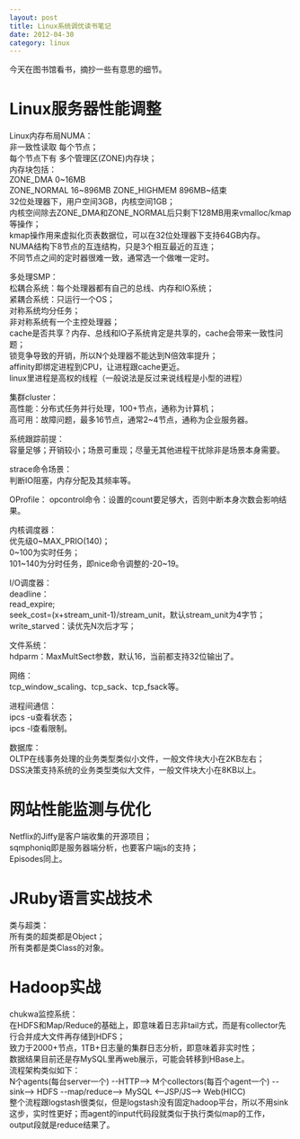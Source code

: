 ```yaml
---
layout: post
title: Linux系统调优读书笔记
date: 2012-04-30
category: linux
---
```


今天在图书馆看书，摘抄一些有意思的细节。

# Linux服务器性能调整

  Linux内存布局NUMA：    
    非一致性读取 每个节点；    
    每个节点下有 多个管理区(ZONE)内存块；    
    内存块包括：    
        ZONE_DMA 0~16MB    
        ZONE_NORMAL 16~896MB
        ZONE_HIGHMEM 896MB~结束    
    32位处理器下，用户空间3GB，内核空间1GB；    
        内核空间除去ZONE_DMA和ZONE_NORMAL后只剩下128MB用来vmalloc/kmap等操作；    
        kmap操作用来虚拟化页表数据位，可以在32位处理器下支持64GB内存。   
    NUMA结构下8节点的互连结构，只是3个相互最近的互连；    
    不同节点之间的定时器很难一致，通常选一个做唯一定时。    

  多处理SMP：    
    松耦合系统：每个处理器都有自己的总线、内存和IO系统；    
    紧耦合系统：只运行一个OS；    
      对称系统均分任务；    
      非对称系统有一个主控处理器；    
        cache是否共享？内存、总线和IO子系统肯定是共享的，cache会带来一致性问题；    
        锁竞争导致的开销，所以N个处理器不能达到N倍效率提升；    
        affinity即绑定进程到CPU，让进程跟cache更近。    
          linux里进程是高权的线程（一般说法是反过来说线程是小型的进程）    

  集群cluster：    
    高性能：分布式任务并行处理，100+节点，通称为计算机；    
    高可用：故障问题，最多16节点，通常2~4节点，通称为企业服务器。    

  系统跟踪前提：    
    容量足够；开销较小；场景可重现；尽量无其他进程干扰除非是场景本身需要。    

  strace命令场景：    
    判断IO阻塞，内存分配及其频率等。    

  OProfile：
    opcontrol命令：设置的count要足够大，否则中断本身次数会影响结果。

  内核调度器：    
    优先级0~MAX_PRIO(140)；    
    0~100为实时任务；    
    101~140为分时任务，即nice命令调整的-20~19。    

  I/O调度器：    
    deadline：    
      read_expire;    
      seek_cost=(x+stream_unit-1)/stream_unit，默认stream_unit为4字节；    
      write_starved：读优先N次后才写；    

  文件系统：    
    hdparm：MaxMultSect参数，默认16，当前都支持32位输出了。    

  网络：    
    tcp_window_scaling、tcp_sack、tcp_fsack等。    

  进程间通信：    
    ipcs -u查看状态；    
    ipcs -l查看限制。    

  数据库：    
    OLTP在线事务处理的业务类型类似小文件，一般文件块大小在2KB左右；    
    DSS决策支持系统的业务类型类似大文件，一般文件块大小在8KB以上。    

# 网站性能监测与优化

  Netflix的Jiffy是客户端收集的开源项目；    
  sqmphoniq即是服务器端分析，也要客户端js的支持；    
  Episodes同上。    

# JRuby语言实战技术

  类与超类：    
    所有类的超类都是Object；    
    所有类都是类Class的对象。

# Hadoop实战

  chukwa监控系统：    
    在HDFS和Map/Reduce的基础上，即意味着日志非tail方式，而是有collector先行合并成大文件再存储到HDFS；    
    致力于2000+节点，1TB+日志量的集群日志分析，即意味着非实时性；    
    数据结果目前还是存MySQL里再web展示，可能会转移到HBase上。    
    流程架构类似如下：    
        N个agents(每台server一个) --HTTP--> M个collectors(每百个agent一个) --sink--> HDFS --map/reduce--> MySQL <--JSP/JS--> Web(HICC)    
    整个流程跟logstash很类似，但是logstash没有固定hadoop平台，所以不用sink这步，实时性更好；而agent的input代码段就类似于执行类似map的工作，output段就是reduce结果了。

